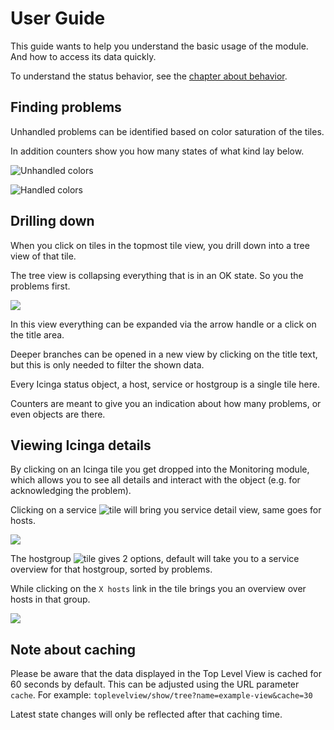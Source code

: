 User Guide
==========

This guide wants to help you understand the basic usage of the module.
And how to access its data quickly.

To understand the status behavior, see the [chapter about behavior](02-Behavior.md).

## Finding problems

Unhandled problems can be identified based on color saturation of the tiles.

In addition counters show you how many states of what kind lay below.

![Unhandled colors](screenshots/colors-unhandled.png)

![Handled colors](screenshots/colors-handled.png)

## Drilling down

When you click on tiles in the topmost tile view, you drill down into a
tree view of that tile.

The tree view is collapsing everything that is in an OK state. So you the
problems first.

![](screenshots/tiles-tree-problems.png)

In this view everything can be expanded via the arrow handle or a click
on the title area.

Deeper branches can be opened in a new view by clicking on the title text, but
this is only needed to filter the shown data.

Every Icinga status object, a host, service or hostgroup is a single tile
here.

Counters are meant to give you an indication about how many problems, or
even objects are there.

## Viewing Icinga details

By clicking on an Icinga tile you get dropped into the Monitoring module,
which allows you to see all details and interact with the object (e.g. for
acknowledging the problem).

Clicking on a service ![tile](screenshots/tile-service.png) will bring you
service detail view, same goes for hosts.

![](screenshots/tree-service.png)

The hostgroup ![tile](screenshots/tile-hostgroup.png) gives 2 options,
default will take you to a service overview for that hostgroup, sorted by problems.

While clicking on the `X hosts` link in the tile brings you an overview
over hosts in that group.

![](screenshots/tree-hostgroup.png)

## Note about caching

Please be aware that the data displayed in the Top Level View is cached for 60
seconds by default. This can be adjusted using the URL parameter `cache`.
For example: `toplevelview/show/tree?name=example-view&cache=30`

Latest state changes will only be reflected after that caching time.
